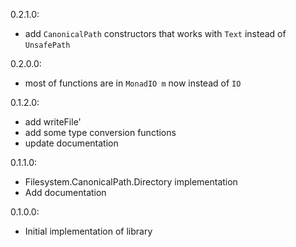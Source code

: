 0.2.1.0:
* add `CanonicalPath` constructors that works with `Text` instead of `UnsafePath`

0.2.0.0:
* most of functions are in `MonadIO m` now instead of `IO`

0.1.2.0:
* add writeFile'
* add some type conversion functions
* update documentation

0.1.1.0:
* Filesystem.CanonicalPath.Directory implementation
* Add documentation

0.1.0.0:
* Initial implementation of library

